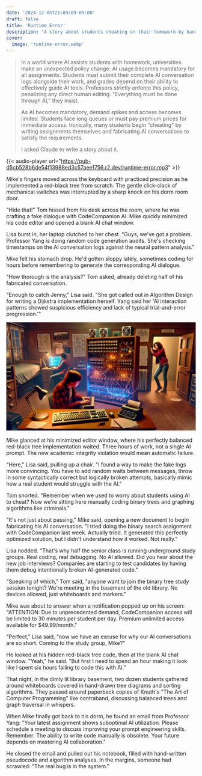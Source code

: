 ```yaml
---
date: '2024-12-05T21:09:09-05:00'
draft: false
title: 'Runtime Error'
description: 'A story about students cheating on their homework by hand-writing code instead of using AI'
cover:
  image: 'runtime-error.webp'
---
```


> In a world where AI assists students with homework, universities make an unexpected policy change: AI usage becomes mandatory for all assignments. Students must submit their complete AI conversation logs alongside their work, and grades depend on their ability to effectively guide AI tools. Professors strictly enforce this policy, penalizing any direct human editing. "Everything must be done through AI," they insist.
>
> As AI becomes mandatory, demand spikes and access becomes limited. Students face long queues or must pay premium prices for immediate access. Ironically, many students begin "cheating" by writing assignments themselves and fabricating AI conversations to satisfy the requirements.
>
> I asked Claude to write a story about it.

{{< audio-player url="https://pub-d5cb528b6de54f13988ed3c57aee1756.r2.dev/runtime-error.mp3" >}}

Mike's fingers moved across the keyboard with practiced precision as he implemented a red-black tree from scratch. The gentle click-clack of mechanical switches was interrupted by a sharp knock on his dorm room door.

"Hide that!" Tom hissed from his desk across the room, where he was crafting a fake dialogue with CodeCompanion AI. Mike quickly minimized his code editor and opened a blank AI chat window.

Lisa burst in, her laptop clutched to her chest. "Guys, we've got a problem. Professor Yang is doing random code generation audits. She's checking timestamps on the AI conversation logs against the neural pattern analysis."

Mike felt his stomach drop. He'd gotten sloppy lately, sometimes coding for hours before remembering to generate the corresponding AI dialogue.

"How thorough is the analysis?" Tom asked, already deleting half of his fabricated conversation.

"Enough to catch Jenny," Lisa said. "She got called out in Algorithm Design for writing a Dijkstra implementation herself. Yang said her 'AI interaction patterns showed suspicious efficiency and lack of typical trial-and-error progression.'"

![Old computer in a dorm room](relay-based-machine.webp)

Mike glanced at his minimized editor window, where his perfectly balanced red-black tree implementation waited. Three hours of work, not a single AI prompt. The new academic integrity violation would mean automatic failure.

"Here," Lisa said, pulling up a chair. "I found a way to make the fake logs more convincing. You have to add random waits between messages, throw in some syntactically correct but logically broken attempts, basically mimic how a real student would struggle with the AI."

Tom snorted. "Remember when we used to worry about students using AI to cheat? Now we're sitting here manually coding binary trees and graphing algorithms like criminals."

"It's not just about passing," Mike said, opening a new document to begin fabricating his AI conversation. "I tried doing the binary search assignment with CodeCompanion last week. Actually tried. It generated this perfectly optimized solution, but I didn't understand how it worked. Not really."

Lisa nodded. "That's why half the senior class is running underground study groups. Real coding, real debugging. No AI allowed. Did you hear about the new job interviews? Companies are starting to test candidates by having them debug intentionally broken AI-generated code."

"Speaking of which," Tom said, "anyone want to join the binary tree study session tonight? We're meeting in the basement of the old library. No devices allowed, just whiteboards and markers."

Mike was about to answer when a notification popped up on his screen: "ATTENTION: Due to unprecedented demand, CodeCompanion access will be limited to 30 minutes per student per day. Premium unlimited access available for $49.99/month."

"Perfect," Lisa said, "now we have an excuse for why our AI conversations are so short. Coming to the study group, Mike?"

He looked at his hidden red-black tree code, then at the blank AI chat window. "Yeah," he said. "But first I need to spend an hour making it look like I spent six hours failing to code this with AI."

That night, in the dimly lit library basement, two dozen students gathered around whiteboards covered in hand-drawn tree diagrams and sorting algorithms. They passed around paperback copies of Knuth's "The Art of Computer Programming" like contraband, discussing balanced trees and graph traversal in whispers.

When Mike finally got back to his dorm, he found an email from Professor Yang: "Your latest assignment shows suboptimal AI utilization. Please schedule a meeting to discuss improving your prompt engineering skills. Remember: The ability to write code manually is obsolete. Your future depends on mastering AI collaboration."

He closed the email and pulled out his notebook, filled with hand-written pseudocode and algorithm analyses. In the margins, someone had scrawled: "The real bug is in the system."
